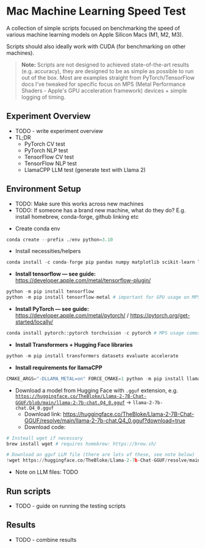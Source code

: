 # Mac Machine Learning Speed Test

A collection of simple scripts focused on benchmarking the speed of various machine learning models on Apple Silicon Macs (M1, M2, M3).

Scripts should also ideally work with CUDA (for benchmarking on other machines).

> **Note:** Scripts are not designed to achieved state-of-the-art results (e.g. accuracy), they are designed to be as simple as possible to run out of the box. Most are examples straight from PyTorch/TensorFlow docs I've tweaked for specific focus on MPS (Metal Performance Shaders - Apple's GPU acceleration framework) devices + simple logging of timing.

## Experiment Overview

* TODO - write experiment overview
* TL;DR
    * PyTorch CV test
    * PyTorch NLP test
    * TensorFlow CV test
    * TensorFlow NLP test
    * LlamaCPP LLM test (generate text with Llama 2)

## Environment Setup

* TODO: Make sure this works across new machines
* TODO: If someone has a brand new machine, what do they do? E.g. install homebrew, conda-forge, github linking etc 

- Create conda env

```python
conda create --prefix ./env python=3.10
```

- Install necessities/helpers

```python
conda install -c conda-forge pip pandas numpy matplotlib scikit-learn langchain prettytable py-cpuinfo tqdm
```

- **************************************Install tensorflow — see guide:************************************** https://developer.apple.com/metal/tensorflow-plugin/

```python
python -m pip install tensorflow
python -m pip install tensorflow-metal # important for GPU usage on MPS!! 
```

- ********************Install PyTorch — see guide:******************** https://developer.apple.com/metal/pytorch/ / https://pytorch.org/get-started/locally/

```python
conda install pytorch::pytorch torchvision -c pytorch # MPS usage comes standard
```

- **Install Transformers + Hugging Face libraries**

```python
python -m pip install transformers datasets evaluate accelerate
```

- ********************************************************************Install requirements for llamaCPP********************************************************************

```python
CMAKE_ARGS="-DLLAMA_METAL=on" FORCE_CMAKE=1 python -m pip install llama-cpp-python
```

- Download a model from Hugging Face with `.gguf` extension, e.g. [`https://huggingface.co/TheBloke/Llama-2-7B-Chat-GGUF/blob/main/llama-2-7b-chat.Q4_0.gguf`](https://huggingface.co/TheBloke/Llama-2-7B-Chat-GGUF/blob/main/llama-2-7b-chat.Q4_0.gguf) → `llama-2-7b-chat.Q4_0.gguf`
    - Download link: https://huggingface.co/TheBloke/Llama-2-7B-Chat-GGUF/resolve/main/llama-2-7b-chat.Q4_0.gguf?download=true
    - Download code:

```python
# Insteall wget if necessary
brew install wget # requires homebrew: https://brew.sh/ 

# Download an gguf LLM file (there are lots of these, see note below)
!wget https://huggingface.co/TheBloke/Llama-2-7b-Chat-GGUF/resolve/main/llama-2-7b-chat.Q4_0.gguf
```

- Note on LLM files: TODO

## Run scripts

* TODO - guide on running the testing scripts

## Results

* TODO - combine results